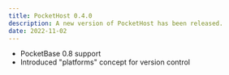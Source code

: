 ```yaml
---
title: PocketHost 0.4.0
description: A new version of PocketHost has been released.
date: 2022-11-02
---
```


- PocketBase 0.8 support
- Introduced "platforms" concept for version control
